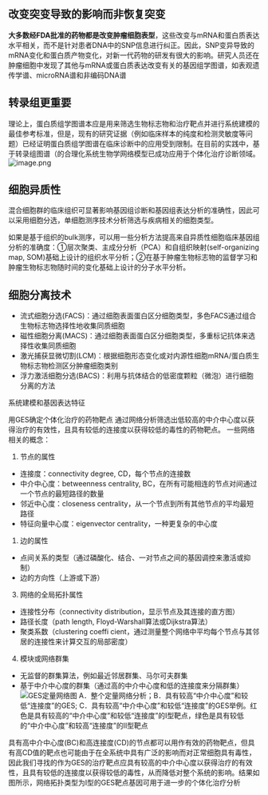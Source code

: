 ## 改变突变导致的影响而非恢复突变
**大多数经FDA批准的药物都是改变肿瘤细胞表型**，这些改变与mRNA和蛋白质表达水平相关，而不是针对患者DNA中的SNP信息进行纠正。因此，SNP变异导致的mRNA变化和蛋白质产物变化，对新一代药物的研发有很大的影响。研究人员还在肿瘤细胞中发现了其他与mRNA或蛋白质表达改变有关的基因组学图谱，如表观遗传学谱、microRNA谱和非编码DNA谱

## 转录组更重要

理论上，蛋白质组学图谱本应是用来筛选生物标志物和治疗靶点并进行系统建模的最佳参考标准，但是，现有的研究证据（例如临床样本的纯度和检测灵敏度等问题）已经证明蛋白质组学图谱在临床诊断中的应用受到限制。在目前的实践中，基于转录组图谱（的合理化系统生物学网络模型已成功应用于个体化治疗诊断领域。
![image.png](https://s2.loli.net/2025/09/07/aejXPgvVWNSDMql.png)

## 细胞异质性
混合细胞群的临床组织可显著影响基因组诊断和基因组表达分析的准确性，因此可以采用细胞分选，单细胞测序技术分析筛选与疾病相关的细胞类型。

如果是基于组织的bulk测序，可以用一些分析方法提高来自异质性细胞临床基因组分析的准确度：①层次聚类、主成分分析（PCA）和自组织映射(self-organizing map, SOM)基础上设计的组织水平分析；②在基于肿瘤生物标志物的监督学习和肿瘤生物标志物随时间的变化基础上设计的分子水平分析。
## 细胞分离技术
- 流式细胞分选(FACS)：通过细胞表面蛋白区分细胞类型，多色FACS通过组合生物标志物选择性地收集同质细胞
- 磁性细胞分离(MACS)：通过细胞表面蛋白区分细胞类型，多重标记抗体来选择性收集同质细胞
- 激光捕获显微切割(LCM)：根据细胞形态变化或对内源性细胞mRNA/蛋白质生物标志物检测区分肿瘤细胞类别
- 浮力激活细胞分选(BACS)：利用与抗体结合的低密度颗粒（微泡）进行细胞分离的方法



系统建模和基因表达特征

用GES确定个体化治疗的药物靶点
通过网络分析筛选出低较高的中介中心度以获得治疗的有效性，且具有较低的连接度以获得较低的毒性的药物靶点。
一些网络相关的概念：
1. 节点的属性
- 连接度：connectivity degree, CD，每个节点的连接数
- 中介中心度：betweenness centrality, BC，在所有可能相连的节点对间通过一个节点的最短路径的数量
- 邻近中心度：closeness centrality，从一个节点到所有其他节点的平均最短路径
- 特征向量中心度：eigenvector centrality，一种更复杂的中心度

1. 边的属性
- 点间关系的类型（通过磷酸化、结合、一对节点之间的基因调控来激活或抑制）
- 边的方向性（上游或下游）​

3. 网络的全局拓扑属性
- 连接性分布（connectivity distribution，显示节点及其连接的直方图）​
- 路径长度（path length, Floyd-Warshall算法或Dijkstra算法）
- 聚类系数（clustering coeffi cient，通过测量整个网络中平均每个节点与其邻居的连接性来计算交互的局部密度）​

4. 模块或网络群集
- 无监督的群集算法，例如最近邻居群集、马尔可夫群集
- 基于中介中心度的群集（通过高的中介中心度和低的连接度来分隔群集）​
![GES定量网络图](https://s2.loli.net/2025/09/07/lPEH5pZXkw9Rs7b.png)
A．整个定量网络分析；B．具有较高“中介中心度”和较低“连接度”的GES; C．具有较高“中介中心度”和较低“连接度”的GES举例。红色是具有较高的“中介中心度”和较低“连接度”的Ⅰ型靶点，绿色是具有较低的“中介中心度”和较高“连接度”的Ⅱ型靶点

具有高中介中心度(BC)和高连接度(CD)的节点都可以用作有效的药物靶点，但具有高CD值的靶点也可能由于在全系统中具有广泛的影响而对正常细胞具有毒性，因此我们寻找的作为GES的治疗靶点应具有较高的中介中心度以获得治疗的有效性，且具有较低的连接度以获得较低的毒性，从而降低对整个系统的影响。结果如图所示，网络拓扑类型为Ⅰ型的GES靶点基因可用于进一步的个体化治疗分析

